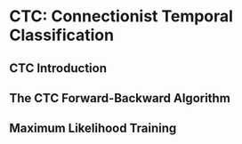 

# CTC: Connectionist Temporal Classification

## CTC Introduction

## The CTC Forward-Backward Algorithm

## Maximum Likelihood Training

